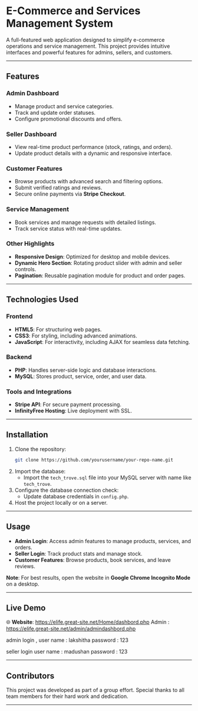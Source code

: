 
# **E-Commerce and Services Management System**  

A full-featured web application designed to simplify e-commerce operations and service management. This project provides intuitive interfaces and powerful features for admins, sellers, and customers.  

---

## **Features**  

### Admin Dashboard  
- Manage product and service categories.  
- Track and update order statuses.  
- Configure promotional discounts and offers.  

### Seller Dashboard  
- View real-time product performance (stock, ratings, and orders).  
- Update product details with a dynamic and responsive interface.  

### Customer Features  
- Browse products with advanced search and filtering options.  
- Submit verified ratings and reviews.  
- Secure online payments via **Stripe Checkout**.  

### Service Management  
- Book services and manage requests with detailed listings.  
- Track service status with real-time updates.  

### Other Highlights  
- **Responsive Design**: Optimized for desktop and mobile devices.  
- **Dynamic Hero Section**: Rotating product slider with admin and seller controls.  
- **Pagination**: Reusable pagination module for product and order pages.  

---

## **Technologies Used**  

### Frontend  
- **HTML5**: For structuring web pages.  
- **CSS3**: For styling, including advanced animations.  
- **JavaScript**: For interactivity, including AJAX for seamless data fetching.  

### Backend  
- **PHP**: Handles server-side logic and database interactions.  
- **MySQL**: Stores product, service, order, and user data.  

### Tools and Integrations  
- **Stripe API**: For secure payment processing.  
- **InfinityFree Hosting**: Live deployment with SSL.  

---

## **Installation**  

1. Clone the repository:  
   ```bash
   git clone https://github.com/yourusername/your-repo-name.git
   ```  
2. Import the database:  
   - Import the `tech_trove.sql` file into your MySQL server with name like `tech_trove`.  
3. Configure the database connection check:  
   - Update database credentials in `config.php`.  
4. Host the project locally or on a server.  

---

## **Usage**  

- **Admin Login**: Access admin features to manage products, services, and orders.  
- **Seller Login**: Track product stats and manage stock.  
- **Customer Features**: Browse products, book services, and leave reviews.  

**Note**: For best results, open the website in **Google Chrome Incognito Mode** on a desktop.  

---

## **Live Demo**  

🌐 **Website**: https://elife.great-site.net/Home/dashbord.php
Admin : https://elife.great-site.net/admin/admindashbord.php

admin login ,
user name : lakshitha
password : 123

seller login
user name : madushan
password : 123


---

## **Contributors**  
This project was developed as part of a group effort. Special thanks to all team members for their hard work and dedication.  

---


 
